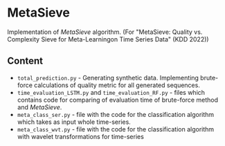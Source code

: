 # MetaSieve



Implementation of _MetaSieve_ algorithm.
(For "MetaSieve: Quality vs. Complexity Sieve for Meta-Learningon Time Series Data" (KDD 2022))



## Content

- `total_prediction.py` - Generating synthetic data. Implementing brute-force calculations of quality metric for all generated sequences.
- `time_evaluation_LSTM.py` and `time_evaluation_RF.py` - files which contains code for comparing of evaluation time of brute-force method and _MetaSieve_.
- `meta_class_ser.py` - file with the code for the classification algorithm which takes as input whole time-series.
- `meta_class_wvt.py` - file with the code for the classification algorithm with wavelet transformations for time-series



